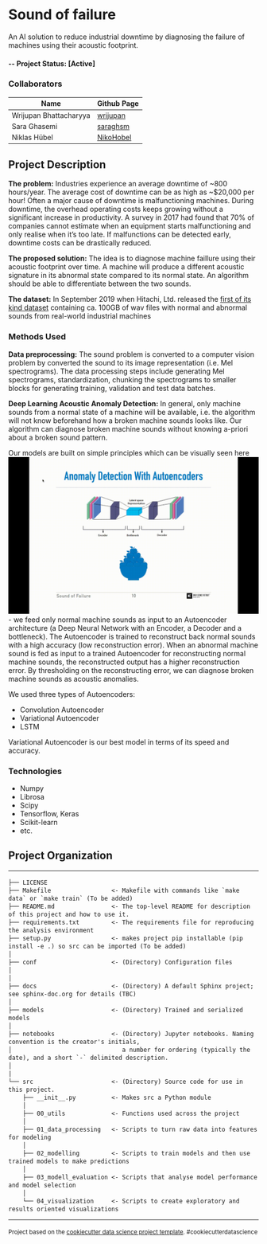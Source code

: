 Sound of failure
==============================

An AI solution to reduce industrial downtime by diagnosing the failure of machines using their acoustic footprint.

#### -- Project Status: [Active]

### Collaborators
|Name     |  Github Page   |
|---------|-----------------|
| Wrijupan Bhattacharyya | [wrijupan](https://github.com/wrijupan)|
| Sara Ghasemi | [saraghsm](https://github.com/saraghsm) |
| Niklas Hübel | [NikoHobel](https://github.com/NikoHobel) |

## Project Description

**The problem:** Industries experience an average downtime of ~800 hours/year. The average cost of downtime can be as high as ~$20,000 per hour! Often a major cause of downtime is malfunctioning machines. During downtime, the overhead operating costs keeps growing without a significant increase in productivity. A survey in 2017 had found that 70% of companies cannot estimate when an equipment starts malfunctioning and only realise when it’s too late. If malfunctions can be detected early, downtime costs can be drastically reduced.

**The proposed solution:** The idea is to diagnose machine faillure using their acoustic footprint over time. A machine will produce a different acoustic signature in its abnormal state compared to its normal state. An algorithm should be able to differentiate between the two sounds.

**The dataset:** In September 2019 when Hitachi, Ltd. released the [first of its kind dataset](https://zenodo.org/record/3384388#.YLCh2zYzaAw) containing ca. 100GB of wav files with normal and abnormal sounds from real-world industrial machines

### Methods Used

**Data preprocessing:** The sound problem is converted to a computer vision problem by converted the sound to its image representation (i.e. Mel spectrograms). The data processing steps include generating Mel spectrograms, standardization, chunking the spectrograms to smaller blocks for generating training, validation and test data batches.

**Deep Learning Acoustic Anomaly Detection:** In general, only machine sounds from a normal state of a machine will be available, i.e. the algorithm will not know beforehand how a broken machine sounds looks like. Our algorithm can diagnose broken machine sounds without knowing a-priori about a broken sound pattern.

Our models are built on simple principles which can be visually seen here ![](streamlit/images/anomaly_detection_video.gif)- we feed only normal machine sounds as input to an Autoencoder architecture (a Deep Neural Network with an Encoder, a Decoder and a bottleneck). The Autoencoder is trained to reconstruct back normal sounds with a high accuracy (low reconstruction error). When an abnormal machine sound is fed as input to a trained Autoencoder for reconstructing normal machine sounds, the reconstructed output has a higher reconstruction error. By thresholding on the reconstructing error, we can diagnose broken machine sounds as acoustic anomalies.

We used three types of Autoencoders:
* Convolution Autoencoder
* Variational Autoencoder
* LSTM

Variational Autoencoder is our best model in terms of its speed and accuracy.

### Technologies

* Numpy
* Librosa
* Scipy
* Tensorflow, Keras
* Scikit-learn
* etc.



## Project Organization
------------

    ├── LICENSE
    ├── Makefile                 <- Makefile with commands like `make data` or `make train` (To be added)
    ├── README.md                <- The top-level README for description of this project and how to use it.
    ├── requirements.txt         <- The requirements file for reproducing the analysis environment
    ├── setup.py                 <- makes project pip installable (pip install -e .) so src can be imported (To be added)
    │
    ├── conf                     <- (Directory) Configuration files
    │
    │
    ├── docs                     <- (Directory) A default Sphinx project; see sphinx-doc.org for details (TBC)
    │
    ├── models                   <- (Directory) Trained and serialized models
    │
    ├── notebooks                <- (Directory) Jupyter notebooks. Naming convention is the creator's initials,
    │                               a number for ordering (typically the date), and a short `-` delimited description.
    │
    |
    └── src                      <- (Directory) Source code for use in this project.
        ├── __init__.py          <- Makes src a Python module
        │
        ├── 00_utils             <- Functions used across the project
        │
        ├── 01_data_processing   <- Scripts to turn raw data into features for modeling
        │
        ├── 02_modelling         <- Scripts to train models and then use trained models to make predictions
        │
        ├── 03_modell_evaluation <- Scripts that analyse model performance and model selection
        │
        └── 04_visualization     <- Scripts to create exploratory and results oriented visualizations
    
    


--------

<p><small>Project based on the <a target="_blank" href="https://drivendata.github.io/cookiecutter-data-science/">cookiecutter data science project template</a>. #cookiecutterdatascience</small></p>
